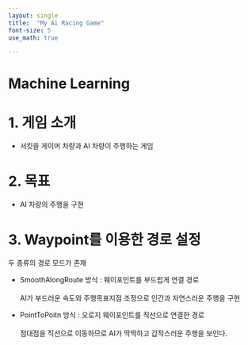 ```yaml
---
layout: single
title:  "My Ai Racing Game"
font-size: 5
use_math: true

---
```

# Machine Learning


# **1. 게임 소개**

* 서킷을 게이머 차량과 AI 차량이 주행하는 게임

# **2. 목표**

* AI 차량의 주행을 구현 

# **3. Waypoint를 이용한 경로 설정**

두 종류의 경로 모드가 존재

* SmoothAlongRoute 방식 : 웨이포인트를 부드럽게 연결 경로<br/><br/>
AI가 부드러운 속도와 주행목표지점 조정으로 인간과 자연스러운 주행을 구현

* PointToPoitn 방식 : 오로지 웨이포인트를 직선으로 연결한 경로<br/><br/>
점대점을 직선으로 이동하므로 AI가 딱딱하고 갑작스러운 주행을 보인다.  



